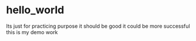 # hello_world
Its just for practicing purpose
it should be good
it could be more successful
this is my demo work
